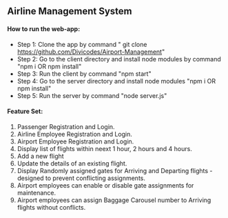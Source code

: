 ## Airline Management System

#### How to run the web-app:

- Step 1: Clone the app by command " git clone https://github.com/Divicodes/Airport-Management"
- Step 2: Go to the client directory and install node modules by command "npm i OR npm install"
- Step 3: Run the client by command "npm start"
- Step 4: Go to the server directory and install node modules "npm i OR npm install"
- Step 5: Run the server by command "node server.js"

#### Feature Set:

1. Passenger Registration and Login.
2. Airline Employee Registration and Login.
3. Airport Employee Registration and Login.
4. Display list of flights within neext 1 hour, 2 hours and 4 hours.
5. Add a new flight
6. Update the details of an existing flight.
7. Display Randomly assigned gates for Arriving and Departing flights - designed to prevent conflicting assignments.
8. Airport employees can enable or disable gate assignments for maintenance.
9. Airport employees can assign Baggage Carousel number to Arriving flights without conflicts.
